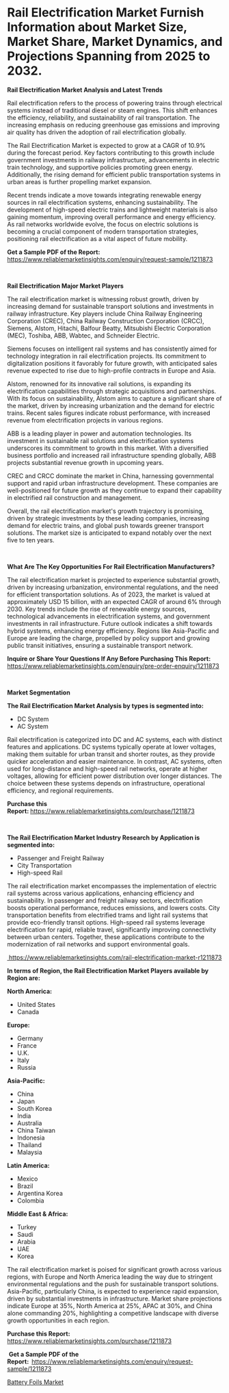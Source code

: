 <p><h1>Rail Electrification Market Furnish Information about Market Size, Market Share, Market Dynamics, and Projections Spanning from 2025 to 2032.</h1></p><p><strong>Rail Electrification Market Analysis and Latest Trends</strong></p>
<p><p>Rail electrification refers to the process of powering trains through electrical systems instead of traditional diesel or steam engines. This shift enhances the efficiency, reliability, and sustainability of rail transportation. The increasing emphasis on reducing greenhouse gas emissions and improving air quality has driven the adoption of rail electrification globally. </p><p>The Rail Electrification Market is expected to grow at a CAGR of 10.9% during the forecast period. Key factors contributing to this growth include government investments in railway infrastructure, advancements in electric train technology, and supportive policies promoting green energy. Additionally, the rising demand for efficient public transportation systems in urban areas is further propelling market expansion. </p><p>Recent trends indicate a move towards integrating renewable energy sources in rail electrification systems, enhancing sustainability. The development of high-speed electric trains and lightweight materials is also gaining momentum, improving overall performance and energy efficiency. As rail networks worldwide evolve, the focus on electric solutions is becoming a crucial component of modern transportation strategies, positioning rail electrification as a vital aspect of future mobility.</p></p>
<p><strong>Get a Sample PDF of the Report:&nbsp;</strong> <a href="https://www.reliablemarketinsights.com/enquiry/request-sample/1211873?utm_campaign=3033&utm_medium=2&utm_source=Github&utm_content=ia&utm_term=24032025&utm_id=rail-electrification">https://www.reliablemarketinsights.com/enquiry/request-sample/1211873</a></p>
<p>&nbsp;</p>
<p><strong>Rail Electrification Major Market Players</strong></p>
<p><p>The rail electrification market is witnessing robust growth, driven by increasing demand for sustainable transport solutions and investments in railway infrastructure. Key players include China Railway Engineering Corporation (CREC), China Railway Construction Corporation (CRCC), Siemens, Alstom, Hitachi, Balfour Beatty, Mitsubishi Electric Corporation (MEC), Toshiba, ABB, Wabtec, and Schneider Electric.</p><p>Siemens focuses on intelligent rail systems and has consistently aimed for technology integration in rail electrification projects. Its commitment to digitalization positions it favorably for future growth, with anticipated sales revenue expected to rise due to high-profile contracts in Europe and Asia.</p><p>Alstom, renowned for its innovative rail solutions, is expanding its electrification capabilities through strategic acquisitions and partnerships. With its focus on sustainability, Alstom aims to capture a significant share of the market, driven by increasing urbanization and the demand for electric trains. Recent sales figures indicate robust performance, with increased revenue from electrification projects in various regions.</p><p>ABB is a leading player in power and automation technologies. Its investment in sustainable rail solutions and electrification systems underscores its commitment to growth in this market. With a diversified business portfolio and increased rail infrastructure spending globally, ABB projects substantial revenue growth in upcoming years.</p><p>CREC and CRCC dominate the market in China, harnessing governmental support and rapid urban infrastructure development. These companies are well-positioned for future growth as they continue to expand their capability in electrified rail construction and management.</p><p>Overall, the rail electrification market's growth trajectory is promising, driven by strategic investments by these leading companies, increasing demand for electric trains, and global push towards greener transport solutions. The market size is anticipated to expand notably over the next five to ten years.</p></p>
<p>&nbsp;</p>
<p><strong>What Are The Key Opportunities For Rail Electrification Manufacturers?</strong></p>
<p><p>The rail electrification market is projected to experience substantial growth, driven by increasing urbanization, environmental regulations, and the need for efficient transportation solutions. As of 2023, the market is valued at approximately USD 15 billion, with an expected CAGR of around 6% through 2030. Key trends include the rise of renewable energy sources, technological advancements in electrification systems, and government investments in rail infrastructure. Future outlook indicates a shift towards hybrid systems, enhancing energy efficiency. Regions like Asia-Pacific and Europe are leading the charge, propelled by policy support and growing public transit initiatives, ensuring a sustainable transport network.</p></p>
<p><strong>Inquire or Share Your Questions If Any Before Purchasing This Report:</strong> <a href="https://www.reliablemarketinsights.com/enquiry/pre-order-enquiry/1211873?utm_campaign=3033&utm_medium=2&utm_source=Github&utm_content=ia&utm_term=24032025&utm_id=rail-electrification">https://www.reliablemarketinsights.com/enquiry/pre-order-enquiry/1211873</a></p>
<p>&nbsp;</p>
<p><strong>Market Segmentation</strong></p>
<p><strong>The Rail Electrification Market Analysis by types is segmented into:</strong></p>
<p><ul><li>DC System</li><li>AC System</li></ul></p>
<p><p>Rail electrification is categorized into DC and AC systems, each with distinct features and applications. DC systems typically operate at lower voltages, making them suitable for urban transit and shorter routes, as they provide quicker acceleration and easier maintenance. In contrast, AC systems, often used for long-distance and high-speed rail networks, operate at higher voltages, allowing for efficient power distribution over longer distances. The choice between these systems depends on infrastructure, operational efficiency, and regional requirements.</p></p>
<p><strong>Purchase this Report:&nbsp;</strong><a href="https://www.reliablemarketinsights.com/purchase/1211873?utm_campaign=3033&utm_medium=2&utm_source=Github&utm_content=ia&utm_term=24032025&utm_id=rail-electrification">https://www.reliablemarketinsights.com/purchase/1211873</a></p>
<p>&nbsp;</p>
<p><strong>The Rail Electrification Market Industry Research by Application is segmented into:</strong></p>
<p><ul><li>Passenger and Freight Railway</li><li>City Transportation</li><li>High-speed Rail</li></ul></p>
<p><p>The rail electrification market encompasses the implementation of electric rail systems across various applications, enhancing efficiency and sustainability. In passenger and freight railway sectors, electrification boosts operational performance, reduces emissions, and lowers costs. City transportation benefits from electrified trams and light rail systems that provide eco-friendly transit options. High-speed rail systems leverage electrification for rapid, reliable travel, significantly improving connectivity between urban centers. Together, these applications contribute to the modernization of rail networks and support environmental goals.</p></p>
<p><a href="https://www.reliablemarketinsights.com/rail-electrification-market-r1211873?utm_campaign=3033&utm_medium=2&utm_source=Github&utm_content=ia&utm_term=24032025&utm_id=rail-electrification">&nbsp;https://www.reliablemarketinsights.com/rail-electrification-market-r1211873</a></p>
<p><strong>In terms of Region, the Rail Electrification Market Players available by Region are:</strong></p>
<p>
    <p> <strong> North America: </strong>
        <ul>
            <li>United States</li>
            <li>Canada</li>
        </ul>
        </p> 
    <p> <strong> Europe: </strong>
        <ul>
            <li>Germany</li>
            <li>France</li>
            <li>U.K.</li>
            <li>Italy</li>
            <li>Russia</li>
        </ul>
        </p> 
    <p> <strong> Asia-Pacific: </strong>
        <ul>
            <li>China</li>
            <li>Japan</li>
            <li>South Korea</li>
            <li>India</li>
            <li>Australia</li>
            <li>China Taiwan</li>
            <li>Indonesia</li>
            <li>Thailand</li>
            <li>Malaysia</li>
        </ul>
        </p> 
    <p> <strong> Latin America: </strong>
        <ul>
            <li>Mexico</li>
            <li>Brazil</li>
            <li>Argentina Korea</li>
            <li>Colombia</li>
        </ul>
        </p> 
    <p> <strong> Middle East & Africa: </strong>
        <ul>
            <li>Turkey</li>
            <li>Saudi</li>
            <li>Arabia</li>
            <li>UAE</li>
            <li>Korea</li>
        </ul>
    </p>
    </p>
<p><p>The rail electrification market is poised for significant growth across various regions, with Europe and North America leading the way due to stringent environmental regulations and the push for sustainable transport solutions. Asia-Pacific, particularly China, is expected to experience rapid expansion, driven by substantial investments in infrastructure. Market share projections indicate Europe at 35%, North America at 25%, APAC at 30%, and China alone commanding 20%, highlighting a competitive landscape with diverse growth opportunities in each region.</p></p>
<p><strong>Purchase this Report: </strong><a href="https://www.reliablemarketinsights.com/purchase/1211873?utm_campaign=3033&utm_medium=2&utm_source=Github&utm_content=ia&utm_term=24032025&utm_id=rail-electrification">https://www.reliablemarketinsights.com/purchase/1211873</a></p>
<p>&nbsp;<strong>Get a Sample PDF of the Report:&nbsp;&nbsp;</strong><a href="https://www.reliablemarketinsights.com/enquiry/request-sample/1211873?utm_campaign=3033&utm_medium=2&utm_source=Github&utm_content=ia&utm_term=24032025&utm_id=rail-electrification">https://www.reliablemarketinsights.com/enquiry/request-sample/1211873</a></p>
<p><strong></strong></p>
<p><p><a href="https://github.com/arneslullapq/Market-Research-Report-List-1/blob/main/battery-foils-market.md?utm_campaign=3033&utm_medium=2&utm_source=Github&utm_content=ia&utm_term=24032025&utm_id=rail-electrification">Battery Foils Market</a></p></p>